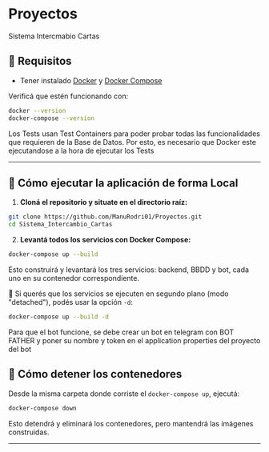 # Proyectos

Sistema Intercmabio Cartas

## 🧱 Requisitos

* Tener instalado [Docker](https://www.docker.com/get-started) y [Docker Compose](https://docs.docker.com/compose/install/)

Verificá que estén funcionando con:

```bash
docker --version
docker-compose --version
```
Los Tests usan Test Containers para poder probar todas las funcionalidades que requieren de la Base de Datos. Por esto, es necesario que Docker este ejecutandose a la hora de ejecutar los Tests

---

## 🚀 Cómo ejecutar la aplicación de forma Local

1. **Cloná el repositorio y situate en el directorio raíz:**

```bash
git clone https://github.com/ManuRodri01/Proyectos.git
cd Sistema_Intercambio_Cartas
```

2. **Levantá todos los servicios con Docker Compose:**

```bash
docker-compose up --build
```

Esto construirá y levantará los tres servicios: backend, BBDD y bot, cada uno en su contenedor correspondiente.

📌 Si querés que los servicios se ejecuten en segundo plano (modo "detached"), podés usar la opción `-d`:

```bash
docker-compose up --build -d
```

Para que el bot funcione, se debe crear un bot en telegram con BOT FATHER y poner su nombre y token en el application properties del proyecto del bot


## 🛑 Cómo detener los contenedores

Desde la misma carpeta donde corriste el `docker-compose up`, ejecutá:

```bash
docker-compose down
```

Esto detendrá y eliminará los contenedores, pero mantendrá las imágenes construidas.

---
